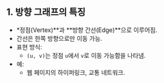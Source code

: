 ## **1. 방향 그래프의 특징**

- *정점(Vertex)**과 **방향 간선(Edge)**으로 이루어짐.
- 간선은 한쪽 방향으로만 이동 가능.
- 표현 방식:
    - `(u, v)`는 정점 `u`에서 `v`로 이동 가능함을 나타냄.
- 예:
    - 웹 페이지의 하이퍼링크, 교통 네트워크.